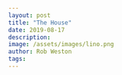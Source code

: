 ```yaml
---
layout: post
title: "The House"
date: 2019-08-17
description: 
image: /assets/images/lino.png
author: Rob Weston
tags: 
---
```

